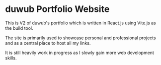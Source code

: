 # duwub Portfolio Website

This is V2 of duwub's portfolio which is written in React.js using Vite.js as the build tool. 

The site is primarily used to showcase personal and professional projects and as a central place to host all my links.

It is still heavily work in progress as I slowly gain more web development skills.
